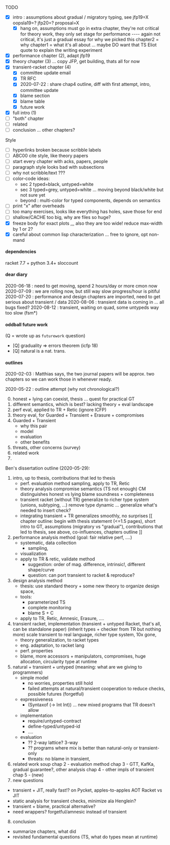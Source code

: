 TODO
- [X] intro : assumptions about gradual / migratory typing,
  see jfp19=X oopsla19=? jfp20=? proposal=X
  - [X] hang on, assumptions must go in extra chapter,
        they're not critical for theory work,
        they only set stage for performance ---- again not critical,
        it's just a gradual essay for why we picked this
        chapter2 = why
        chapter1 = what it's all about
        ... maybe DO want that TS Eliot quote to explain the writing experiment
- [X] performance chapter (2), adapt jfp19
- [X] theory chapter (3)
  ... copy JFP, get building, thats all for now
- [X] transient-racket chapter (4)
  - [X] committee update email
  - [X] TR RFC
  - [X] 2020-07-22 : share chap4 outline, diff with first attempt, intro, committee update
  - [X] blame section
  - [X] blame table
  - [X] future work
- [X] full intro (1)
- [ ] "both" chapter
- [ ] related
- [ ] conclusion ... other chapters?

Style
- [ ] hyperlinks broken because scribble labels
- [ ] ABC00 cite style, like theory papers
- [ ] start every chapter with acks, papers, people
- [ ] paragraph style looks bad with subsections
- [ ] why not scribble/text ???
- [ ] color-code ideas:
  - sec 2 typed=black, untyped=white
  - sec 3 typed=grey, untyped=white ... moving beyond black/white but not sure yet
  - beyond : multi-color for typed components, depends on semantics
- [ ] print "x" after overheads
- [ ] too many exercises, looks like everything has holes, save those for end
- [ ] shallow/CACHE too big, why are files so huge?
- [X] freeze body for exact plots ,,, also they are too wide! reduce max-width by 1 or 2?
- [X] careful about common lisp characterization ... free to ignore, opt non-mand

#### dependencies

racket 7.7 +
python 3.4+
sloccount


#### dear diary

2020-06-18 : need to get moving, spend 2 hours/day or more cmon now
2020-07-09 : we are rolling now, but still way slow progress/hour is pitiful
2020-07-20 : performance and design chapters are imported, need to get serious about transient / data
2020-08-06 : transient data is coming in ... all bugs fixed?
2020-08-12 : transient, waiting on quad, some untypeds way too slow (fsm*)

#### oddball future work

(Q = wrote up as `futurework` question)

- [Q] graduality => errors theorem (icfp 18)
- [Q] natural is a nat. trans.

#### outlines

2020-02-03 :
 Matthias says, the two journal papers will be approx. two chapters so we can
 work those in whenever ready.

2020-05-22 :
 outline attempt
  (why not chronological?)

 0. honest + lying can coexist, thesis ... quest for practical GT
 1. different semantics, which is best? lacking theory + eval landscape
 2. perf eval, applied to TR + Retic (ignore ICFP)
 3. theory eval, for Guarded + Transient + Erasure + compromises
 4. Guarded + Transient
    - why this pair
    - model
    - evaluation
    - other benefits
 5. threats, other concerns (survey)
 6. related work
 7. 

Ben's dissertation outline (2020-05-29):

1. intro, up to thesis,
   contributions that led to thesis
   - perf. evaluation method
     sampling,
     apply to TR, Retic
   - theory analysis
     compromise semantics (TS not enough)
     CM distinguishes honest vs lying
     blame soundness + completeness
   - transient racket (without TR)
     generalize to richer type system (unions, subtyping, ...)
     remove type dynamic
     ... generalize what's needed to insert check?
   - integrating transient + TR
     generalizes smoothly, no surprises
   [[ chapter outline:
      begin with thesis statement (<=1.5 pages),
      short intro to GT, assumptions (migratory vs "gradual"),
      contributions that led to thesis, see above, co-influences,
      chapters outline ]]
2. performance analysis method (goal: fair relative perf, ....)
   - systematic, data collection
     - sampling,
   - visualization
   - apply to TR & retic, validate method
     - suggestion: order of mag. difference, intrinsic!, different shape/curve
     - question: can port transient to racket & reproduce?
3. design analysis method
   - thesis: use standard theory + some new theory to organize design space,
   - tools:
     - parameterized TS
     - complete monitoring
     - blame S + C
   - apply to TR, Retic, Amnesic, Erasure, ....
4. transient racket, implementation (transient + untyped Racket, that's all, can be standalone paper)
   (inherit types + checker from TR but nothing more)
   scale transient to real language, richer type system, 10x gone,
   - theory generalization, to racket types
   - eng. adaptation, to racket lang
   - perf. properties
   - blame, more accessors + manipulators, compromises, huge allocation,
     circularity type at runtime
5. natural + transient + untyped
   (meaning: what are we giving to programmers)
   - simple model
     - no worries, properties still hold
     - failed attempts at natural/transient cooperation to reduce checks,
       possible futures (forgetful)
   - expressiveness
     - (Syntaxof (-> Int Int)) ... new mixed programs that TR doesn't allow
   - implementation
     - require/untyped-contract
     - define-typed/untyped-id
     - ....
   - evaluation
     - ?? 2-way lattice? 3-way
     - ?? programs where mix is better than natural-only or transient-only
     - threats: no blame in transient, 
6. related work soup
   chap 2 - evaluation method
   chap 3 - GTT, KafKa, gradual guarantee?, other analysis
   chap 4 - other impls of transient
   chap 5 - (new)
7. new questions
  - transient + JIT, really fast!? on Pycket, apples-to-apples AOT Racket vs JIT
  - static analysis for transient checks, minimize ala Henglein?
  - transient + blame, practical alternative?
  - need wrappers? forgetful/amnesic instead of transient
8. conclusion
  - summarize chapters, what did
  - revisited fundamental questions (TS, what do types mean at runtime)




